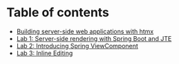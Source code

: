 # Table of contents

* [Building server-side web applications with htmx](README.md)
* [Lab 1: Server-side rendering with Spring Boot and JTE](lab1.md)
* [Lab 2: Introducing Spring ViewComponent](lab-2-introducing-spring-viewcomponent.md)
* [Lab 3: Inline Editing](lab-3-inline-editing.md)

